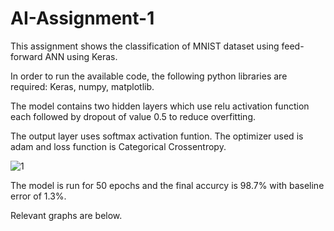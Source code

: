 # AI-Assignment-1

This assignment shows the classification of MNIST dataset using feed-forward ANN using Keras.

In order to run the available code, the following python libraries are required: Keras, numpy, matplotlib.

The model contains two hidden layers which use relu activation function each followed by dropout of value 0.5 to reduce overfitting.

The output layer uses softmax activation funtion. The optimizer used is adam and loss function is Categorical Crossentropy. 

![1](https://user-images.githubusercontent.com/22190738/36728551-1eab4c52-1be7-11e8-9d58-e027a130cea2.png)

The model is run for 50 epochs and the final accurcy is 98.7% with baseline error of 1.3%.

Relevant graphs are below. 

